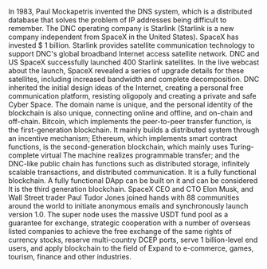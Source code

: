 In 1983, Paul Mockapetris invented the DNS system, which is a distributed database that solves the problem of IP addresses being difficult to remember.
The DNC operating company is Starlink (Starlink is a new company independent from SpaceX in the United States). SpaceX has invested $ 1 billion. Starlink provides satellite communication technology to support DNC's global broadband Internet access satellite network.
DNC and US SpaceX successfully launched 400 Starlink satellites. In the live webcast about the launch, SpaceX revealed a series of upgrade details for these satellites, including increased bandwidth and complete decomposition. DNC inherited the initial design ideas of the Internet, creating a personal free communication platform, resisting oligopoly and creating a private and safe Cyber ​​Space. The domain name is unique, and the personal identity of the blockchain is also unique, connecting online and offline, and on-chain and off-chain.
Bitcoin, which implements the peer-to-peer transfer function, is the first-generation blockchain. It mainly builds a distributed system through an incentive mechanism; Ethereum, which implements smart contract functions, is the second-generation blockchain, which mainly uses Turing-complete virtual The machine realizes programmable transfer; and the DNC-like public chain has functions such as distributed storage, infinitely scalable transactions, and distributed communication. It is a fully functional blockchain. A fully functional DApp can be built on it and can be considered It is the third generation blockchain.
SpaceX CEO and CTO Elon Musk, and Wall Street trader Paul Tudor Jones joined hands with 88 communities around the world to initiate anonymous emails and synchronously launch version 1.0. The super node uses the massive USDT fund pool as a guarantee for exchange, strategic cooperation with a number of overseas listed companies to achieve the free exchange of the same rights of currency stocks, reserve multi-country DCEP ports, serve 1 billion-level end users, and apply blockchain to the field of Expand to e-commerce, games, tourism, finance and other industries.
